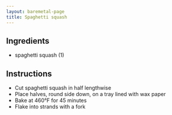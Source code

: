 ```yaml
---
layout: baremetal-page
title: Spaghetti squash
---
```


## Ingredients

* spaghetti squash (1)

## Instructions

* Cut spaghetti squash in half lengthwise
* Place halves, round side down, on a tray lined with wax paper
* Bake at 460&deg;F for 45 minutes
* Flake into strands with a fork

